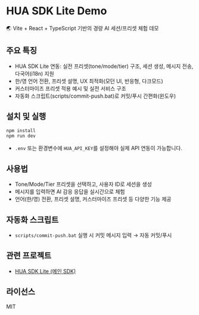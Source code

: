 # HUA SDK Lite Demo

🌏 Vite + React + TypeScript 기반의 경량 AI 세션/프리셋 체험 데모

## 주요 특징

- HUA SDK Lite 연동: 실전 프리셋(tone/mode/tier) 구조, 세션 생성, 메시지 전송, 다국어(i18n) 지원
- 한/영 언어 전환, 프리셋 설명, UX 최적화(모던 UI, 반응형, 다크모드)
- 커스터마이즈 프리셋 적용 예시 및 실전 서비스 구조
- 자동화 스크립트(scripts/commit-push.bat)로 커밋/푸시 간편화(윈도우)

## 설치 및 실행

```bash
npm install
npm run dev
```

- `.env` 또는 환경변수에 `HUA_API_KEY`를 설정해야 실제 API 연동이 가능합니다.

## 사용법

- Tone/Mode/Tier 프리셋을 선택하고, 사용자 ID로 세션을 생성
- 메시지를 입력하면 AI 감응 응답을 실시간으로 체험
- 언어(한/영) 전환, 프리셋 설명, 커스터마이즈 프리셋 등 다양한 기능 제공

## 자동화 스크립트

- `scripts/commit-push.bat` 실행 시 커밋 메시지 입력 → 자동 커밋/푸시

## 관련 프로젝트

- [HUA SDK Lite (메인 SDK)](https://github.com/HUA-SYSTEM/hua-sdk-lite)

## 라이선스

MIT
